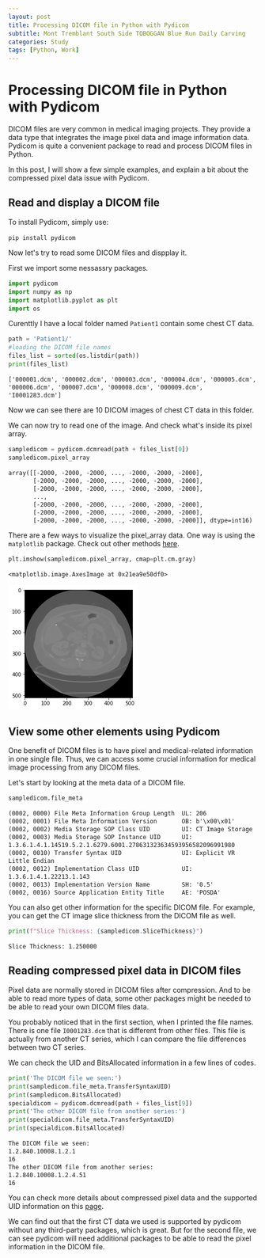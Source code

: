 ```yaml
---
layout: post
title: Processing DICOM file in Python with Pydicom
subtitle: Mont Tremblant South Side TOBOGGAN Blue Run Daily Carving
categories: Study
tags: [Python, Work]
---
```


# Processing DICOM file in Python with Pydicom

DICOM files are very common in medical imaging projects. They provide a data type that integrates the image pixel data and image information data. Pydicom is quite a convenient package to read and process DICOM files in Python. 

In this post, I will show a few simple examples, and explain a bit about the compressed pixel data issue with Pydicom.

## Read and display a DICOM file

To install Pydicom, simply use: 

`pip install pydicom`

Now let's try to read some DICOM files and dispplay it.

First we import some nessassry packages.


```python
import pydicom
import numpy as np
import matplotlib.pyplot as plt
import os
```

Curenttly I have a local folder named `Patient1` contain some chest CT data.


```python
path = 'Patient1/'
#loading the DICOM file names
files_list = sorted(os.listdir(path))
print(files_list)
```

    ['000001.dcm', '000002.dcm', '000003.dcm', '000004.dcm', '000005.dcm', '000006.dcm', '000007.dcm', '000008.dcm', '000009.dcm', 'I0001283.dcm']
    

Now we can see there are 10 DICOM images of chest CT data in this folder. 

We can now try to read one of the image. And check what's inside its pixel array.


```python
sampledicom = pydicom.dcmread(path + files_list[0])
sampledicom.pixel_array
```




    array([[-2000, -2000, -2000, ..., -2000, -2000, -2000],
           [-2000, -2000, -2000, ..., -2000, -2000, -2000],
           [-2000, -2000, -2000, ..., -2000, -2000, -2000],
           ...,
           [-2000, -2000, -2000, ..., -2000, -2000, -2000],
           [-2000, -2000, -2000, ..., -2000, -2000, -2000],
           [-2000, -2000, -2000, ..., -2000, -2000, -2000]], dtype=int16)


There are a few ways to visualize the pixel_array data. One way is using the `matplotlib` package. Check out other methods [here](https://pydicom.github.io/pydicom/stable/old/viewing_images.html).


```python
plt.imshow(sampledicom.pixel_array, cmap=plt.cm.gray) 
```
    <matplotlib.image.AxesImage at 0x21ea9e50df0>
    
![png](/assets/images/posts/output_9_1.png)
    


## View some other elements using Pydicom

One benefit of DICOM files is to have pixel and medical-related information in one single file. Thus, we can access some crucial information for medical image processing from any DICOM files. 

Let's start by looking at the meta data of a DICOM file.


```python
sampledicom.file_meta
```




    (0002, 0000) File Meta Information Group Length  UL: 206
    (0002, 0001) File Meta Information Version       OB: b'\x00\x01'
    (0002, 0002) Media Storage SOP Class UID         UI: CT Image Storage
    (0002, 0003) Media Storage SOP Instance UID      UI: 1.3.6.1.4.1.14519.5.2.1.6279.6001.278631323634593956582096991980
    (0002, 0010) Transfer Syntax UID                 UI: Explicit VR Little Endian
    (0002, 0012) Implementation Class UID            UI: 1.3.6.1.4.1.22213.1.143
    (0002, 0013) Implementation Version Name         SH: '0.5'
    (0002, 0016) Source Application Entity Title     AE: 'POSDA'



You can also get other information for the specific DICOM file. For example, you can get the CT image slice thickness from the DICOM file as well. 


```python
print(f"Slice Thickness: {sampledicom.SliceThickness}")
```

    Slice Thickness: 1.250000
    

## Reading compressed pixel data in DICOM files

Pixel data are normally stored in DICOM files after compression. And to be able to read more types of data, some other packages might be needed to be able to read your own DICOM files data.

You probably noticed that in the first section, when I printed the file names. There is one file `I0001283.dcm` that is different from other files. This file is actually from another CT series, which I can compare the file  differences between two CT series. 

We can check the UID and BitsAllocated information in a few lines of codes.

```python
print('The DICOM file we seen:')
print(sampledicom.file_meta.TransferSyntaxUID)
print(sampledicom.BitsAllocated)
specialdicom = pydicom.dcmread(path + files_list[9])
print('The other DICOM file from another series:')
print(specialdicom.file_meta.TransferSyntaxUID)
print(specialdicom.BitsAllocated)
```

    The DICOM file we seen:
    1.2.840.10008.1.2.1
    16
    The other DICOM file from another series:
    1.2.840.10008.1.2.4.51
    16
    

You can check more details about compressed pixel data and the supported UID information on this [page](https://pydicom.github.io/pydicom/stable/old/image_data_handlers.html).

We can find out that the first CT data we used is supported by pydicom without any third-party packages, which is great. But for the second file, we can see pydicom will need additional packages to be able to read the pixel information in the DICOM file.
